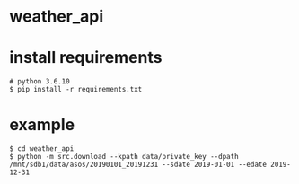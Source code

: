 # weather_api

# install requirements
```
# python 3.6.10
$ pip install -r requirements.txt
```

# example
```
$ cd weather_api
$ python -m src.download --kpath data/private_key --dpath /mnt/sdb1/data/asos/20190101_20191231 --sdate 2019-01-01 --edate 2019-12-31
```
